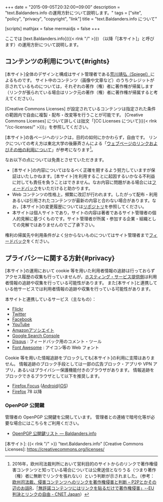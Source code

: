 +++
date = "2015-09-05T20:32:00+09:00"
description = "text.Baldanders.info の運用方針について説明します。"
tags = ["site", "policy", "privacy", "copyright", "link"]
title = "text.Baldanders.info について"

[scripts]
  mathjax = false
  mermaidjs = false
+++

ここでは [text.Baldanders.info]({{< rlnk "/" >}}) （以降「[本サイト]」と呼びます）の運用方針について説明します。

## コンテンツの利用について{#rights}

[本サイト]全体のデザインと構成はサイト管理者である[荒川靖弘（Spiegel）](https://baldanders.info/profile/)によるものです。
サイト中のコンテンツ（画像や文章など）のうちクレジットが示されているものについては，それぞれの著作（権）者に著作権が帰属します（リンクが張られている場合はリンク元の著作（権）者に著作権が帰属すると考えてください）。

[Creative Commons Licenses] が設定されているコンテンツは指定された条件の範囲内で自由に複製・配布・改変等を行うことが可能です。
[Creative Commons Licenses] について詳しくは拙文「[CC Licenses について]({{< rlnk "/cc-licenses/" >}})」を参照してください。

[本サイト]の各ページへのリンクは，目的の如何にかかわらず，自由です。
リンクについての考え方は東北大学の後藤斉さんによる「[ウェブページのリンクおよびその他の利用について](http://www.sal.tohoku.ac.jp/~gothit/webpolicy.html)」が参考になります[^eu]。

[^eu]: 2016年，欧州司法裁判所において営利目的のサイトからのリンクで著作権侵害コンテンツと知っている場合については公衆送信となりうる（つまり著作（権）者に無断でリンクを張れない）という判断が示されました。（参考： [欧州司法裁、侵害コンテンツへのリンクを著作権侵害と判断 – P2Pとかその辺のお話R](http://p2ptk.org/copyright/553)，[「無許諾コンテンツにはリンクを貼るだけで著作権侵害」--EU判決とリンクの自由 - CNET Japan](http://japan.cnet.com/news/business/35088980/)）

なお以下の点については免責とさせていただきます。

- [本サイト]の内容についてはなるべく正確を期するよう努力していますが保証はいたしかねます。[本サイト]を利用することに起因するいかなる不利益に対しても責任を負うことはできません。なお内容に問題がある場合には[フィードバック](#feedback)をいただけると助かります。
- Web コンテンツの性格上，頻繁に改訂が行われます。したがって配布・利用あるいは引用されたコンテンツが最新の内容と合わない場合があります。なお，[本サイト]の変更履歴については[リポジトリ](https://github.com/spiegel-im-spiegel/spiegel-im-spiegel.github.io "spiegel-im-spiegel/spiegel-im-spiegel.github.io: text.Baldanders.info")を参照してください。
- 本サイトは個人サイトであり，サイトの内容は著者であるサイト管理者の個人的見解に基づくものです。サイト管理者が所属・参加する企業・組織としての見解ではありませんのでご了承下さい。

権利の帰属先や利用条件がよく分からないものについてはサイト管理者まで[フィードバック](#feedback)をください。

## プライバシーに関する方針{#privacy}

[本サイト]の運用において cookie 等を用いた利用者情報の追跡は行っておらずアクセス履歴の収集も行っていませんが，[ホスティング・サービス提供側](https://pages.github.com/)は利用者情報の追跡や収集を行っている可能性があります。
また[本サイト]と連携している他サービスでは利用者情報の追跡や収集を行っている可能性があります。

本サイトと連携しているサービス（主なもの）：

- [Flickr](https://www.flickr.com/)
- [Twitter](https://twitter.com/)
- [Facebook](https://www.facebook.com/)
- [YouTube](https://www.youtube.com/)
- [Amazonアソシエイト](https://affiliate.amazon.co.jp/)
- [Google Search Console](https://support.google.com/webmasters/answer/4559176)
- [Disqus](https://disqus.com/) : フィードバック用のコメント・ツール
- [Font Awesome](https://fontawesome.com/) : アイコン等の Web フォント

Cookie 等を用いた情報追跡をブロックしても[本サイト]の利用に支障はありません。
情報追跡のブロック手段としては一部の広告ブロック・アプリや VPN アプリ，あるいはプライバシー保護機能付きのブラウザがあります。
情報追跡をブロックできるブラウザとして以下を推奨します。

- [Firefox Focus](https://support.mozilla.org/ja/kb/focus)  ([Android](https://play.google.com/store/apps/details?id=org.mozilla.focus)/[iOS](https://itunes.apple.com/app/id1055677337))
- [Firefox](https://www.mozilla.org/firefox/) 78 以降

### OpenPGP 公開鍵

管理者の OpenPGP 公開鍵を公開しています。
管理者との連絡で暗号化等が必要な場合にはこちらをご利用ください。

- [OpenPGP 公開鍵リスト — Baldanders.info](https://baldanders.info/pubkeys/)

[本サイト]: {{< rlnk "/" >}} "text.Baldanders.info"
[Creative Commons Licenses]: https://creativecommons.org/licenses/
